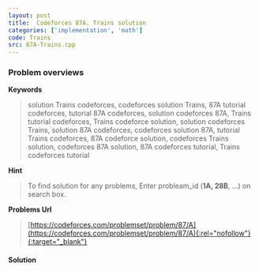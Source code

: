 ```yaml
---
layout: post
title:  Codeforces 87A. Trains solution
categories: ['implementation', 'math']
code: Trains
src: 87A-Trains.cpp
---
```

### **Problem overviews**

**Keywords**
> solution Trains codeforces, codeforces solution Trains, 87A tutorial codeforces, tutorial 87A codeforces, solution codeforces 87A, Trains tutorial codeforces, Trains codeforce solution, solution codeforces Trains, solution 87A codeforces, codeforces solution 87A, tutorial Trains codeforces, 87A codeforce solution, codeforces Trains solution, codeforces 87A solution, 87A codeforces tutorial, Trains codeforces tutorial

**Hint**
> To find solution for any problems, Enter probleam_id (**1A, 28B**, ...) on search box. 

**Problems Url**
> [https://codeforces.com/problemset/problem/87/A](https://codeforces.com/problemset/problem/87/A){:rel="nofollow"}{:target="_blank"}

#### **Solution**



